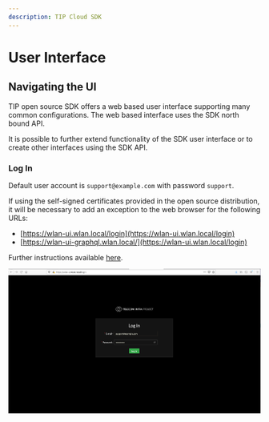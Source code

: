 ```yaml
---
description: TIP Cloud SDK
---
```


# User Interface

## Navigating the UI

TIP open source SDK offers a web based user interface supporting many common configurations. The web based interface uses the SDK north bound API.

It is possible to further extend functionality of the SDK user interface or to create other interfaces using the SDK API.

### Log In

Default user account is `support@example.com` with password `support`.

If using the self-signed certificates provided in the open source distribution, it will be necessary to add an exception to the web browser for the following URLs:

* [https://wlan-ui.wlan.local/login](https://wlan-ui.wlan.local/login) 
* [https://wlan-ui-graphql.wlan.local/](https://wlan-ui.wlan.local/login)

Further instructions available [here](../getting-started/controller.md).

![TIP SDK Login Screen](../.gitbook/assets/screen-shot-2021-03-28-at-12.50.28-pm.png)


